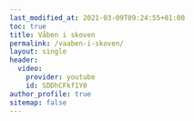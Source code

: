 ```yaml
---
last_modified_at: 2021-03-09T09:24:55+01:00
toc: true
title: Våben i skoven
permalink: /vaaben-i-skoven/
layout: single
header:
  video:
    provider: youtube
    id: SDDhCFkf1Y0
author_profile: true
sitemap: false
---
```

